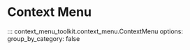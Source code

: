 # Context Menu
::: context_menu_toolkit.context_menu.ContextMenu
    options:
        group_by_category: false

